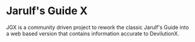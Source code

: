 # Jarulf's Guide X

JGX is a community driven project to rework the classic Jarulf's Guide into a web based version that contains information accurate to DevilutionX.
